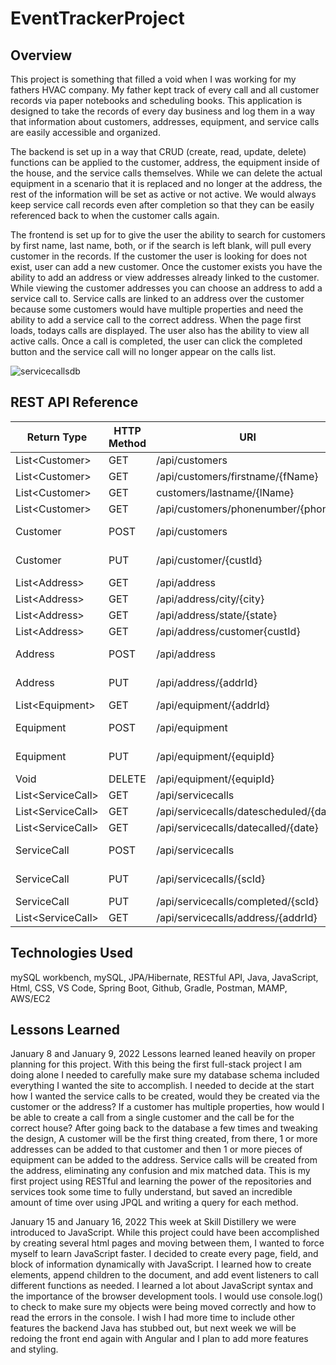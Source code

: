 # EventTrackerProject

## Overview
This project is something that filled a void when I was working for my fathers HVAC company. My father kept track of every call and all customer records via paper notebooks and scheduling books. This application is designed to take the records of every day business and log them in a way that information about customers, addresses, equipment, and service calls are easily accessible and organized.

The backend is set up in a way that CRUD (create, read, update, delete) functions can be applied to the customer, address, the equipment inside of the house, and the service calls themselves. While we can delete the actual equipment in a scenario that it is replaced and no longer at the address, the rest of the information will be set as active or not active. We would always keep service call records even after completion so that they can be easily referenced back to when the customer calls again.

The frontend is set up for to give the user the ability to search for customers by first name, last name, both, or if the search is left blank, will pull every customer in the records. If the customer the user is looking for does not exist, user can add a new customer. Once the customer exists you have the ability to add an address or view addresses already linked to the customer. While viewing the customer addresses you can choose an address to add a service call to. Service calls are linked to an address over the customer because some customers would have multiple properties and need the ability to add a service call to the correct address. When the page first loads, todays calls are displayed. The user also has the ability to view all active calls. Once a call is completed, the user can click the completed button and the service call will no longer appear on the calls list.

![servicecallsdb](https://user-images.githubusercontent.com/88620365/148706305-c6377723-84d4-490a-85dd-e857ecbae119.png)

## REST API Reference
|  Return Type       |  HTTP Method  |         URI                           |  Request Body  |  Purpose  |
|--------------------|---------------|---------------------------------------|----------------|-----------|
| List\<Customer\>   |      GET      |  /api/customers                       |                |  List     |
| List\<Customer\>   |      GET      | /api/customers/firstname/{fName}      |                |  Retrieve |
| List\<Customer\>   |      GET      |   customers/lastname/{lName}          |                |  Retrieve |
| List\<Customer\>   |      GET      | /api/customers/phonenumber/{phone}    |                |  Retrieve |
|    Customer        |      POST     | /api/customers                        | Customer JSON  |  Create   |
|    Customer        |      PUT      | /api/customer/{custId}                |  Customer JSON | Update    |
| List\<Address\>    |      GET      | /api/address                          |                | List      |
| List\<Address\>    |      GET      | /api/address/city/{city}              |                | Retrieve  |
| List\<Address\>    |      GET      | /api/address/state/{state}            |                | Retrieve  |
| List\<Address\>    |      GET      |  /api/address/customer{custId}        |                | Retrieve  |
| Address            |      POST     |  /api/address                         | Address JSON   |   Create  |
| Address            |      PUT      | /api/address/{addrId}                 | Address JSON   |  Update   |
| List\<Equipment\>  |      GET      |  /api/equipment/{addrId}              |                |  Retrieve |
|   Equipment        |      POST     | /api/equipment                        | Equipment JSON | Create    |
| Equipment          |     PUT       | /api/equipment/{equipId}              | Equipment JSON | Update    |
| Void               |    DELETE     | /api/equipment/{equipId}              |                | Delete    |
| List\<ServiceCall\>|    GET        | /api/servicecalls                     |                | List      |
|List\<ServiceCall\> |    GET        | /api/servicecalls/datescheduled/{date}|                | Retrieve  |
|List\<ServiceCall\> |    GET        | /api/servicecalls/datecalled/{date}   |                | Retrieve  |
| ServiceCall        |    POST       |  /api/servicecalls                    |ServiceCall JSON| Create    |
| ServiceCall        |   PUT         | /api/servicecalls/{scId}              |ServiceCall JSON| Update    |
| ServiceCall        |   PUT         | /api/servicecalls/completed/{scId}    |                | Delete    |
|List\<ServiceCall\> |   GET         | /api/servicecalls/address/{addrId}    |                | Retrieve  |


## Technologies Used
mySQL workbench,
mySQL,
JPA/Hibernate,
RESTful API,
Java,
JavaScript,
Html,
CSS,
VS Code,
Spring Boot,
Github,
Gradle,
Postman,
MAMP,
AWS/EC2

## Lessons Learned
January 8 and January 9, 2022
Lessons learned leaned heavily on proper planning for this project. With this being the first full-stack project I am doing alone I needed to carefully make sure my database schema included everything I wanted the site to accomplish. I needed to decide at the start how I wanted the service calls to be created, would they be created via the customer or the address? If a customer has multiple properties, how would I be able to create a call from a single customer and the call be for the correct house? After going back to the database a few times and tweaking the design, A customer will be the first thing created, from there, 1 or more addresses can be added to that customer and then 1 or more pieces of equipment can be added to the address. Service calls will be created from the address, eliminating any confusion and mix matched data. This is my first project using RESTful and learning the power of the repositories and services took some time to fully understand, but saved an incredible amount of time over using JPQL and writing a query for each method.

January 15 and January 16, 2022
This week at Skill Distillery we were introduced to JavaScript. While this project could have been accomplished by creating several html pages and moving between them, I wanted to force myself to learn JavaScript faster. I decided to create every page, field, and block of information dynamically with JavaScript. I learned how to create elements, append children to the document, and add event listeners to call different functions as needed. I learned a lot about JavaScript syntax and the importance of the browser development tools. I would use console.log() to check to make sure my objects were being moved correctly and how to read the errors in the console. I wish I had more time to include other features the backend Java has stubbed out, but next week we will be redoing the front end again with Angular and I plan to add more features and styling.
